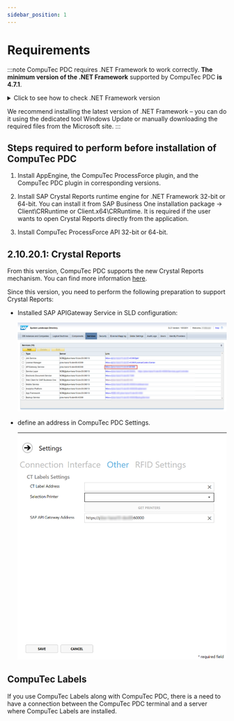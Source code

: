 ```yaml
---
sidebar_position: 1
---
```


# Requirements

:::note
CompuTec PDC requires .NET Framework to work correctly. **The minimum version of the .NET Framework** supported by CompuTec PDC **is 4.7.1**.

<details>
  <summary>Click to see how to check .NET Framework version</summary>

1. Type in the following command in Command Prompt from Windows applications and click enter:

`reg query "HKEY_LOCAL_MACHINE\SOFTWARE\Microsoft\NET Framework Setup\NDP\v4\full" /v version`

![Prompt](./media/requirements/net-version-prompt.png)

2. The result will show the .NET Framework version:

![Result](./media/requirements/net-version-result.png)

</details>

We recommend installing the latest version of .NET Framework – you can do it using the dedicated tool Windows Update or manually downloading the required files from the Microsoft site.
:::

## Steps required to perform before installation of CompuTec PDC

1. Install AppEngine, the CompuTec ProcessForce plugin, and the CompuTec PDC plugin in corresponding versions. <!-- TODO: Links -->

2. Install SAP Crystal Reports runtime engine for .NET Framework 32-bit or 64-bit. You can install it from SAP Business One installation package -> Client\CRRuntime or Client.x64\CRRuntime. It is required if the user wants to open Crystal Reports directly from the application.

3. Install CompuTec ProcessForce API 32-bit or 64-bit.

## 2.10.20.1: Crystal Reports

From this version, CompuTec PDC supports the new Crystal Reports mechanism. You can find more information [here](https://help.sap.com/docs/SAP_BUSINESS_ONE_VERSION_FOR_SAP_HANA/686100cb1bc34346b2bc6642685bab43/b1bbebd32ff940c786c76315a8dfa270.html).

Since this version, you need to perform the following preparation to support Crystal Reports:

- Installed SAP APIGateway Service in SLD configuration:

  ![SLD configuration](./media/requirements/sld-configuration.png)

- define an address in CompuTec PDC Settings. <!-- TODO: Link -->

  ![SAP B1 API Gateway](./media/requirements/pdc-settings.png)

## CompuTec Labels

If you use CompuTec Labels along with CompuTec PDC, there is a need to have a connection between the CompuTec PDC terminal and a server where CompuTec Labels are installed.
